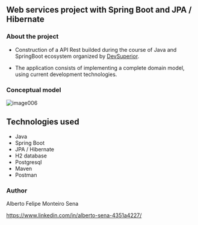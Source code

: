 ## Web services project with Spring Boot and JPA / Hibernate 

### About the project

- Construction of a API Rest builded during the course of Java and SpringBoot ecosystem organized by [DevSuperior](https://devsuperior.com "Site da DevSuperior").

- The application consists of implementing a complete domain model, using current development technologies.

### Conceptual model

![image006](https://user-images.githubusercontent.com/96255866/236265478-441f75fa-8798-4f1a-814f-da4af7b3b44d.gif)

## Technologies used

- Java
- Spring Boot
- JPA / Hibernate
- H2 database
- Postgresql
- Maven
- Postman

### Author

Alberto Felipe Monteiro Sena

https://www.linkedin.com/in/alberto-sena-4351a4227/

